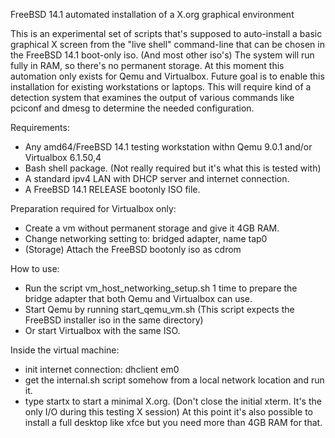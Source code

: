 FreeBSD 14.1 automated installation of a X.org graphical environment

This is an experimental set of scripts that's supposed to auto-install a basic graphical X screen from the "live shell" command-line that can be chosen in the FreeBSD 14.1 boot-only iso. (And most other iso's) The system will run fully in RAM, so there's no permanent storage. At this moment this automation only exists for Qemu and Virtualbox.
Future goal is to enable this installation for existing workstations or laptops. This will require kind of a detection system that examines the output of various commands like pciconf and dmesg to determine the needed configuration.

Requirements:

* Any amd64/FreeBSD 14.1 testing workstation withn Qemu 9.0.1 and/or Virtualbox 6.1.50,4
* Bash shell package. (Not really required but it's what this is tested with)
* A standard ipv4 LAN with DHCP server and internet connection.
* A FreeBSD 14.1 RELEASE bootonly ISO file.

Preparation required for Virtualbox only:
* Create a vm without permanent storage and give it 4GB RAM.
* Change networking setting to: bridged adapter, name tap0
* (Storage) Attach the FreeBSD bootonly iso as cdrom

How to use:
* Run the script vm_host_networking_setup.sh 1 time to prepare the bridge adapter that both Qemu and Virtualbox can use.
* Start Qemu by running start_qemu_vm.sh
(This script expects the FreeBSD installer iso in the same directory)
* Or start Virtualbox with the same ISO.

Inside the virtual machine:
* init internet connection: dhclient em0
* get the internal.sh script somehow from a local network location and run it.
* type startx to start a minimal X.org. (Don't close the initial xterm. It's the only I/O during this testing X session)
  At this point it's also possible to install a full desktop like xfce but you need more than 4GB RAM for that.
